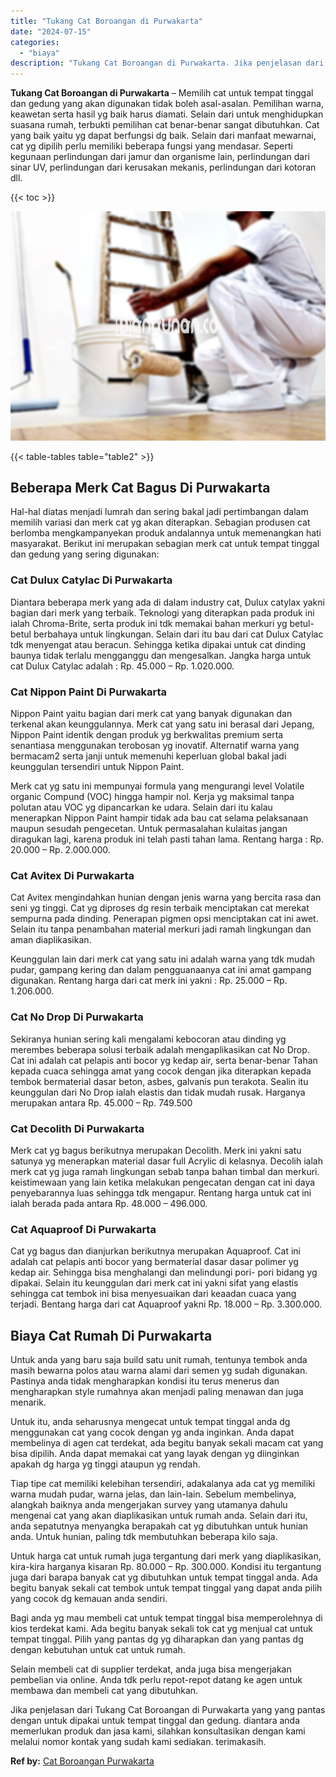 ```yaml
---
title: "Tukang Cat Boroangan di Purwakarta"
date: "2024-07-15"
categories: 
  - "biaya"
description: "Tukang Cat Boroangan di Purwakarta. Jika penjelasan dari Tukang Cat Boroangan di Purwakarta yang yang pantas dengan untuk dipakai untuk tempat tinggal dan ge..."
---
```


**Tukang Cat Boroangan di Purwakarta** – Memilih cat untuk tempat tinggal dan gedung yang akan digunakan tidak boleh asal-asalan. Pemilihan warna, keawetan serta hasil yg baik harus diamati. Selain dari untuk menghidupkan suasana rumah, terbukti pemilihan cat benar-benar sangat dibutuhkan. Cat yang baik yaitu yg dapat berfungsi dg baik. Selain dari manfaat mewarnai, cat yg dipilih perlu memiliki beberapa fungsi yang mendasar. Seperti kegunaan perlindungan dari jamur dan organisme lain, perlindungan dari sinar UV, perlindungan dari kerusakan mekanis, perlindungan dari kotoran dll.

{{< toc >}}

![Tukang Cat Boroangan di Purwakarta](/images/jasa-cat-murah33.png)

{{< table-tables table="table2" >}}

## Beberapa Merk Cat Bagus Di Purwakarta

Hal-hal diatas menjadi lumrah dan sering bakal jadi pertimbangan dalam memilih variasi dan merk cat yg akan diterapkan. Sebagian produsen cat berlomba mengkampanyekan produk andalannya untuk memenangkan hati masyarakat. Berikut ini merupakan sebagian merk cat untuk tempat tinggal dan gedung yang sering digunakan:

### Cat Dulux Catylac Di Purwakarta

Diantara beberapa merk yang ada di dalam industry cat, Dulux catylax yakni bagian dari merk yang terbaik. Teknologi yang diterapkan pada produk ini ialah Chroma-Brite, serta produk ini tdk memakai bahan merkuri yg betul-betul berbahaya untuk lingkungan. Selain dari itu bau dari cat Dulux Catylac tdk menyengat atau beracun. Sehingga ketika dipakai untuk cat dinding baunya tidak terlalu mengganggu dan mengesalkan. Jangka harga untuk cat Dulux Catylac adalah : Rp. 45.000 – Rp. 1.020.000.

### Cat Nippon Paint Di Purwakarta

Nippon Paint yaitu bagian dari merk cat yang banyak digunakan dan terkenal akan keunggulannya. Merk cat yang satu ini berasal dari Jepang, Nippon Paint identik dengan produk yg berkwalitas premium serta senantiasa menggunakan terobosan yg inovatif. Alternatif warna yang bermacam2 serta janji untuk memenuhi keperluan global bakal jadi keunggulan tersendiri untuk Nippon Paint.

Merk cat yg satu ini mempunyai formula yang mengurangi level Volatile organic Compund (VOC) hingga hampir nol. Kerja yg maksimal tanpa polutan atau VOC yg dipancarkan ke udara. Selain dari itu kalau menerapkan Nippon Paint hampir tidak ada bau cat selama pelaksanaan maupun sesudah pengecetan. Untuk permasalahan kulaitas jangan diragukan lagi, karena produk ini telah pasti tahan lama. Rentang harga : Rp. 20.000 – Rp. 2.000.000.

### Cat Avitex Di Purwakarta

Cat Avitex mengindahkan hunian dengan jenis warna yang bercita rasa dan seni yg tinggi. Cat yg diproses dg resin terbaik menciptakan cat merekat sempurna pada dinding. Penerapan pigmen opsi menciptakan cat ini awet. Selain itu tanpa penambahan material merkuri jadi ramah lingkungan dan aman diaplikasikan.

Keunggulan lain dari merk cat yang satu ini adalah warna yang tdk mudah pudar, gampang kering dan dalam pengguanaanya cat ini amat gampang digunakan. Rentang harga dari cat merk ini yakni : Rp. 25.000 – Rp. 1.206.000.

### Cat No Drop Di Purwakarta

Sekiranya hunian sering kali mengalami kebocoran atau dinding yg merembes beberapa solusi terbaik adalah mengaplikasikan cat No Drop. Cat ini adalah cat pelapis anti bocor yg kedap air, serta benar-benar Tahan kepada cuaca sehingga amat yang cocok dengan jika diterapkan kepada tembok bermaterial dasar beton, asbes, galvanis pun terakota. Sealin itu keunggulan dari No Drop ialah elastis dan tidak mudah rusak. Harganya merupakan antara Rp. 45.000 – Rp. 749.500

### Cat Decolith Di Purwakarta

Merk cat yg bagus berikutnya merupakan Decolith. Merk ini yakni satu satunya yg menerapkan material dasar full Acrylic di kelasnya. Decolih ialah merk cat yg juga ramah lingkungan sebab tanpa bahan timbal dan merkuri. keistimewaan yang lain ketika melakukan pengecatan dengan cat ini daya penyebarannya luas sehingga tdk mengapur. Rentang harga untuk cat ini ialah berada pada antara Rp. 48.000 – 496.000.

### Cat Aquaproof Di Purwakarta

Cat yg bagus dan dianjurkan berikutnya merupakan Aquaproof. Cat ini adalah cat pelapis anti bocor yang bermaterial dasar dasar polimer yg kedap air. Sehingga bisa menghalangi dan melindungi pori- pori bidang yg dipakai. Selain itu keunggulan dari merk cat ini yakni sifat yang elastis sehingga cat tembok ini bisa menyesuaikan dari keaadan cuaca yang terjadi. Bentang harga dari cat Aquaproof yakni Rp. 18.000 – Rp. 3.300.000.

## Biaya Cat Rumah Di Purwakarta

Untuk anda yang baru saja build satu unit rumah, tentunya tembok anda masih bewarna polos atau warna alami dari semen yg sudah digunakan. Pastinya anda tidak mengharapkan kondisi itu terus menerus dan mengharapkan style rumahnya akan menjadi paling menawan dan juga menarik.

Untuk itu, anda seharusnya mengecat untuk tempat tinggal anda dg menggunakan cat yang cocok dengan yg anda inginkan. Anda dapat membelinya di agen cat terdekat, ada begitu banyak sekali macam cat yang bisa dipilih. Anda dapat memakai cat yang layak dengan yg diinginkan apakah dg harga yg tinggi ataupun yg rendah.

Tiap tipe cat memiliki kelebihan tersendiri, adakalanya ada cat yg memiliki warna mudah pudar, warna jelas, dan lain-lain. Sebelum membelinya, alangkah baiknya anda mengerjakan survey yang utamanya dahulu mengenai cat yang akan diaplikasikan untuk rumah anda. Selain dari itu, anda sepatutnya menyangka berapakah cat yg dibutuhkan untuk hunian anda. Untuk hunian, paling tdk membutuhkan beberapa kilo saja.

Untuk harga cat untuk rumah juga tergantung dari merk yang diaplikasikan, kira-kira harganya kisaran Rp. 80.000 – Rp. 300.000. Kondisi itu tergantung juga dari barapa banyak cat yg dibutuhkan untuk tempat tinggal anda. Ada begitu banyak sekali cat tembok untuk tempat tinggal yang dapat anda pilih yang cocok dg kemauan anda sendiri.

Bagi anda yg mau membeli cat untuk tempat tinggal bisa memperolehnya di kios terdekat kami. Ada begitu banyak sekali tok cat yg menjual cat untuk tempat tinggal. Pilih yang pantas dg yg diharapkan dan yang pantas dg dengan kebutuhan untuk cat untuk rumah.

Selain membeli cat di supplier terdekat, anda juga bisa mengerjakan pembelian via online. Anda tdk perlu repot-repot datang ke agen untuk membawa dan membeli cat yang dibutuhkan.

Jika penjelasan dari Tukang Cat Boroangan di Purwakarta yang yang pantas dengan untuk dipakai untuk tempat tinggal dan gedung. diantara anda memerlukan produk dan jasa kami, silahkan konsultasikan dengan kami melalui nomor kontak yang sudah kami sediakan. terimakasih.

**Ref by:** [Cat Boroangan Purwakarta](https://id.wikipedia.org/wiki/Cat)
